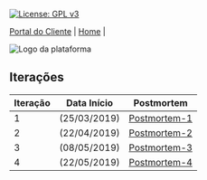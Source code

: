 [![License: GPL v3](https://img.shields.io/badge/License-GPLv3-blue.svg)](https://www.gnu.org/licenses/gpl-3.0)



[Portal do Cliente](https://github.com/aplneto/medmapper/wiki) | [Home](https://github.com/aplneto/medmapper) |


![Logo da plataforma](
https://raw.githubusercontent.com/aplneto/projeto_ES/master/.idv/logotmp200x200.png
"Logo do Projeto")

## Iterações
| Iteração | Data Início | Postmortem | 
|----------|----------|----------|
| 1 | (25/03/2019) | [Postmortem-1](/iterations/iteration1/postmortem.md) | 
| 2 | (22/04/2019) | [Postmortem-2](/iterations/iteration2/postmortem.md) | 
| 3 | (08/05/2019) | [Postmortem-3](/iterations/iterations.md) |
| 4 | (22/05/2019) | [Postmortem-4](/iterations/iterations.md) | 
